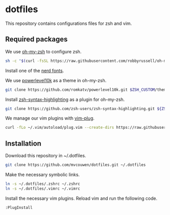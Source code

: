 # dotfiles

This repository contains configurations files for zsh and vim.

## Required packages

We use [oh-my-zsh](https://github.com/robbyrussell/oh-my-zsh) to configure zsh.

```sh
sh -c "$(curl -fsSL https://raw.githubusercontent.com/robbyrussell/oh-my-zsh/master/tools/install.sh)"
```

Install one of the [nerd fonts](https://nerdfonts.com).

We use [powerlevel10k](https://github.com/romkatv/powerlevel10k) as a theme in oh-my-zsh.
```sh
git clone https://github.com/romkatv/powerlevel10k.git $ZSH_CUSTOM/themes/powerlevel10k
```

Install [zsh-syntax-highlighting](https://github.com/zsh-users/zsh-syntax-highlighting) as a plugin for oh-my-zsh.
```sh
git clone https://github.com/zsh-users/zsh-syntax-highlighting.git ${ZSH_CUSTOM:-~/.oh-my-zsh/custom}/plugins/zsh-syntax-highlighting
```

We manage our vim plugins with [vim-plug](https://github.com/junegunn/vim-plug).
```sh
curl -fLo ~/.vim/autoload/plug.vim --create-dirs https://raw.githubusercontent.com/junegunn/vim-plug/master/plug.vim
```

## Installation

Download this repository in ~/.dotfiles.
```sh
git clone https://github.com/mvcouwen/dotfiles.git ~/.dotfiles
```

Make the necessary symbolic links.
```sh
ln -s ~/.dotfiles/.zshrc ~/.zshrc
ln -s ~/.dotfiles/.vimrc ~/.vimrc
```

Install the necessary vim plugins. Reload vim and run the following code.
```vim
:PlugInstall
```


